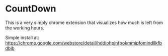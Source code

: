 CountDown
=========

This is a very simply chrome extension that visualizes how much is left from the working hours.

Simple install at: https://chrome.google.com/webstore/detail/hddiohpjnfpokmmipfomindllkfbdbjb